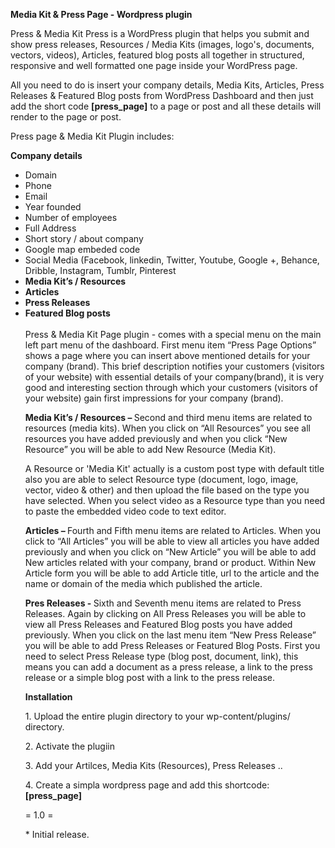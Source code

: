 <b> Media Kit & Press Page - Wordpress plugin </b>

<p>
Press & Media Kit Press is a WordPress plugin that helps you submit and show press releases, Resources / Media Kits (images, logo's, documents, vectors, videos), Articles, featured blog posts all together in structured, responsive and well formatted one page inside your WordPress page.
</p>
<p>
All you need to do is insert your company details, Media Kits, Articles, Press Releases & Featured Blog posts from WordPress Dashboard and then just add the short code <b>[press_page]</b> to a page or post and all these details will render to the page or post. 
</p>
<p>Press page & Media Kit Plugin includes:</p>

<b>Company details</b>

<ul>
<li>Domain</li>
<li>Phone</li>
<li>Email</li>
<li>Year founded</li>
<li>Number of employees</li>
<li>Full Address</li>
<li>Short story / about company</li>
<li>Google map embeded code</li>
<li>Social Media (Facebook, linkedin, Twitter, Youtube, Google +, Behance, Dribble, Instagram, Tumblr, Pinterest</li>
<li><b>Media Kit’s / Resources </b></li>
<li><b>Articles</b></li>
<li><b>Press Releases </b></li>
<li><b>Featured Blog posts </b></li>
 <br>
Press & Media Kit Page plugin - comes with a special menu on the main left part menu of the dashboard. First menu item “Press Page Options” shows a page where you can insert above mentioned details for your company (brand).  This brief description notifies your customers (visitors of your website) with essential details of your company(brand), it is very good and interesting section through which your customers (visitors of your website) gain first impressions for your company (brand). </p>
<p><b>Media Kit’s / Resources – </b>Second and third menu items are related to resources (media kits). When you click on “All Resources” 	you see all resources you have added previously and when you click “New Resource” you will be able to add New Resource (Media Kit). </p>
<p>A Resource or 'Media Kit' actually is a custom post type with default title also you are able to select Resource type (document, logo, image, vector, video & other) and then upload the file based on the type you have selected. When you select video as a Resource type than you need to paste the embedded video code to text editor. </p>
<p><b>Articles – </b>Fourth and Fifth menu items are related to Articles. When you click to “All Articles” you will be able to view all articles you have added previously and when you click on “New Article” you will be able to add New articles related with your company, brand or product. Within New Article form you will be able to add Article title, url to the article and the name or domain of the media which published the article. </p>
<p><b>Pres Releases -  </b>Sixth and Seventh menu items are related to Press Releases. Again by clicking on All Press Releases you will be able to view all Press Releases and Featured Blog posts you have added previously.  When you click on the last menu item “New Press Release” you will be able to add Press Releases or Featured Blog Posts.  First you need to select Press Release type (blog post, document, link), this means you can add a document as a press release, a link to the press release or a simple blog post with a link to the press release. </p>

<p><b>Installation</b></p>

<p>1. Upload the entire plugin directory to your wp-content/plugins/ directory.</p>
<p>2. Activate the plugiin</p>
<p>3. Add your Artilces, Media Kits (Resources), Press Releases .. </p>
<p>4. Create a simpla wordpress page and add this shortcode:<b> [press_page] </b></p>

<p>= 1.0 = </p> 
<p>* Initial release.</p>
